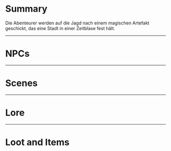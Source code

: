 
# Summary
Die Abenteurer werden auf die Jagd nach einem magischen Artefakt geschickt, das eine Stadt in einer Zeitblase fest hält.


---
# NPCs



---
# Scenes





---
# Lore



---
# Loot and Items
